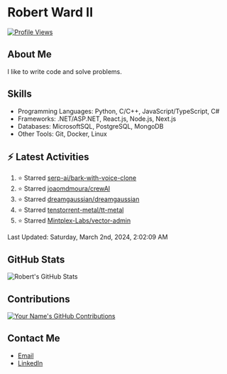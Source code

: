
# Robert Ward II

[![Profile Views](https://komarev.com/ghpvc/?username=Robert-W-Ward)](https://github.com/Robert-W-Ward)

## About Me
I like to write code and solve problems.

## Skills
- Programming Languages: Python, C/C++, JavaScript/TypeScript, C#
- Frameworks: .NET/ASP.NET, React.js, Node.js, Next.js
- Databases: MicrosoftSQL, PostgreSQL, MongoDB
- Other Tools: Git, Docker, Linux

## :zap: Latest Activities
<!--RECENT_ACTIVITY:start-->
1. ⭐ Starred [serp-ai/bark-with-voice-clone](https://github.com/serp-ai/bark-with-voice-clone)
2. ⭐ Starred [joaomdmoura/crewAI](https://github.com/joaomdmoura/crewAI)
3. ⭐ Starred [dreamgaussian/dreamgaussian](https://github.com/dreamgaussian/dreamgaussian)
4. ⭐ Starred [tenstorrent-metal/tt-metal](https://github.com/tenstorrent-metal/tt-metal)
5. ⭐ Starred [Mintplex-Labs/vector-admin](https://github.com/Mintplex-Labs/vector-admin)
<!--RECENT_ACTIVITY:end-->

<!--RECENT_ACTIVITY:last_update-->
Last Updated: Saturday, March 2nd, 2024, 2:02:09 AM
<!--RECENT_ACTIVITY:last_update_end-->

<!--END_SECTIN:activity-->
## GitHub Stats
![Robert's GitHub Stats](https://github-readme-stats.vercel.app/api?username=Robert-W-Ward&show_icons=true&theme=radical)

## Contributions
[![Your Name's GitHub Contributions](https://github-readme-streak-stats.herokuapp.com/?user=Robert-W-Ward&theme=radical)](https://github.com/your-username)

## Contact Me
- [Email](mailto:robertwesleyward2019@gmail.com)
- [LinkedIn](https://linkedin.com/in/https://www.linkedin.com/in/robert-ward-ii/)
